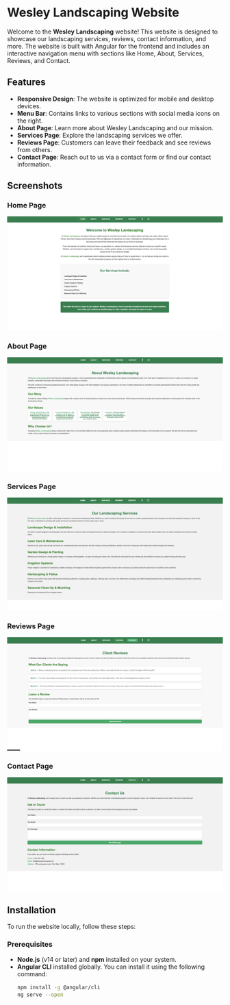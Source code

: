 # Wesley Landscaping Website

Welcome to the **Wesley Landscaping** website! This website is designed to showcase our landscaping services, reviews, contact information, and more. The website is built with Angular for the frontend and includes an interactive navigation menu with sections like Home, About, Services, Reviews, and Contact.

## Features

- **Responsive Design**: The website is optimized for mobile and desktop devices.
- **Menu Bar**: Contains links to various sections with social media icons on the right.
- **About Page**: Learn more about Wesley Landscaping and our mission.
- **Services Page**: Explore the landscaping services we offer.
- **Reviews Page**: Customers can leave their feedback and see reviews from others.
- **Contact Page**: Reach out to us via a contact form or find our contact information.

## Screenshots

### Home Page
![Home Page](readmePhotos/home.png)

### About Page
![About Page](readmePhotos/about.png)

### Services Page
![Services Page](readmePhotos/services.png)

### Reviews Page
![Reviews Page](readmePhotos/reviews.png)

### Contact Page
![Contact Page](readmePhotos/contact.png)

## Installation

To run the website locally, follow these steps:

### Prerequisites
- **Node.js** (v14 or later) and **npm** installed on your system.
- **Angular CLI** installed globally. You can install it using the following command:
  ```bash
  npm install -g @angular/cli
  ng serve --open
